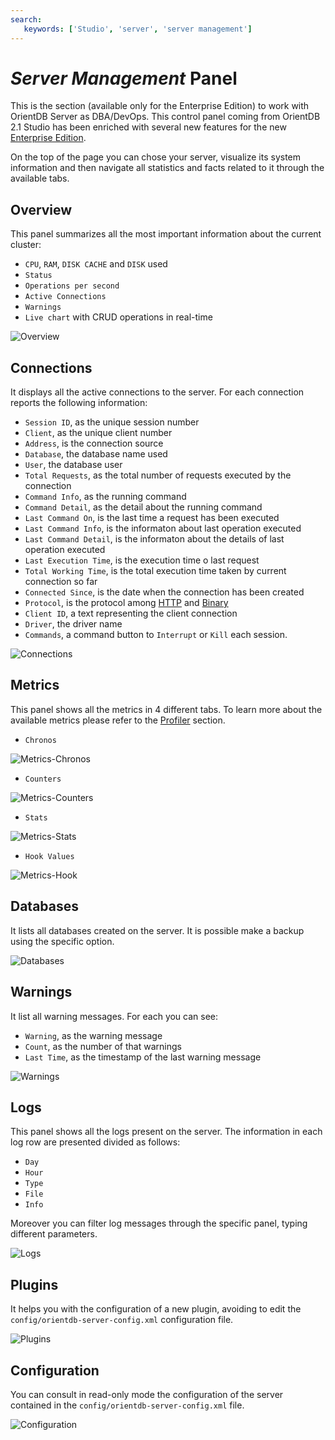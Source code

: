 ```yaml
---
search:
   keywords: ['Studio', 'server', 'server management']
---
```


# _Server Management_ Panel
This is the section (available only for the Enterprise Edition) to work with OrientDB Server as DBA/DevOps. This control panel coming from OrientDB 2.1 Studio has been enriched with several new features for the new [Enterprise Edition](http://orientdb.com/enterprise/).

On the top of the page you can chose your server, visualize its system information and then navigate all statistics and facts related to it through the available tabs.

## Overview
This panel summarizes all the most important information about the current cluster:
- `CPU`, `RAM`, `DISK CACHE` and `DISK` used
- `Status`
- `Operations per second`
- `Active Connections`
- `Warnings`
- `Live chart` with CRUD operations in real-time

![Overview](../images/studio-server-management-overview.png)

## Connections
It displays all the active connections to the server. For each connection reports the following information:
- `Session ID`, as the unique session number
- `Client`, as the unique client number
- `Address`, is the connection source
- `Database`, the database name used
- `User`, the database user
- `Total Requests`, as the total number of requests executed by the connection
- `Command Info`, as the running command
- `Command Detail`, as the detail about the running command
- `Last Command On`, is the last time a request has been executed
- `Last Command Info`, is the informaton about last operation executed
- `Last Command Detail`, is the informaton about the details of last operation executed
- `Last Execution Time`, is the execution time o last request
- `Total Working Time`, is the total execution time taken by current connection so far
- `Connected Since`, is the date when the connection has been created
- `Protocol`, is the protocol among [HTTP](../misc/OrientDB-REST.md) and [Binary](../internals/Network-Binary-Protocol.md)
- `Client ID`, a text representing the client connection
- `Driver`, the driver name
- `Commands`, a command button to `Interrupt` or `Kill` each session.

![Connections](../images/studio-server-management-connections.png)

## Metrics
This panel shows all the metrics in 4 different tabs. To learn more about the available metrics please refer to the [Profiler](../tuning/Profiler.md) section.

- `Chronos`

![Metrics-Chronos](../images/studio-server-management-metrics-chronos.png)

- `Counters` 

![Metrics-Counters](../images/studio-server-management-metrics-counters.png)

- `Stats`

![Metrics-Stats](../images/studio-server-management-metrics-stats.png)

- `Hook Values`

![Metrics-Hook](../images/studio-server-management-metrics-hook.png)

## Databases
It lists all databases created on the server. It is possible make a backup using the specific option.

![Databases](../images/studio-server-management-databases.png)

## Warnings
It list all warning messages. For each you can see:
- `Warning`, as the warning message
- `Count`, as the number of that warnings
- `Last Time`, as the timestamp of the last warning message

![Warnings](../images/studio-server-management-warnings.png)

## Logs
This panel shows all the logs present on the server. The information in each log row are presented divided as follows:
- `Day`
- `Hour`
- `Type`
- `File`
- `Info`

Moreover you can filter log messages through the specific panel, typing different parameters.

![Logs](../images/studio-server-management-logs.png)

## Plugins
It helps you with the configuration of a new plugin, avoiding to edit the `config/orientdb-server-config.xml` configuration file.

![Plugins](../images/studio-server-management-plugins.png)

## Configuration
You can consult in read-only mode the configuration of the server contained in the `config/orientdb-server-config.xml` file.

![Configuration](../images/studio-server-management-configuration.png)
